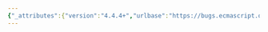 ```yaml
---
{"_attributes":{"version":"4.4.4+","urlbase":"https://bugs.ecmascript.org/","maintainer":"dherman@mozilla.com"},"bug":{"bug_id":173,"creation_ts":"2011-07-25 17:04:00 -0700","short_desc":"FutureReservedWords should not be allowed as a function name or argument name of a strict func.","delta_ts":"2014-03-27 09:16:13 -0700","product":"Draft for 6th Edition","component":"technical issue","version":"Initial draft July 12, 2011","rep_platform":"All","op_sys":"All","bug_status":"RESOLVED","resolution":"FIXED","priority":"Normal","bug_severity":"enhancement","blocked":174,"everconfirmed":true,"reporter":{"uid":"allen","name":"Allen Wirfs-Brock"},"assigned_to":{"uid":"allen","name":"Allen Wirfs-Brock"},"cc":"mathias","flag":{"_attributes":{"name":"TC39Review","id":"4","type_id":"1","status":"?","setter":"allen"}},"long_desc":[{"commentid":386,"comment_count":0,"who":{"uid":"allen","name":"Allen Wirfs-Brock"},"bug_when":"2011-07-25 17:04:46 -0700","thetext":"see https://mail.mozilla.org/pipermail/es5-discuss/2011-January/003904.html \n\nI don't think this is directly address by the specification but I think we have sufficient clues in the spec. to tell us how they should be handled. \n\n10.1 and 10.1.1 defined \"Function code\" and \"strict function code\" as source text that is part of a FunctionBody.  that would seem to exclude the function name and formal parameters.  However, 13.1 explicitly applies strict mode restrictions concerning the use of \"eval\" and \"arguments\" to a \"strict mode FunctionDeclaration or FunctionExpression\".  Unfortunately, the spec. doesn't appear to explicitly define \"strict mode FunctionDeclaration\" or \"strict mode FunctionExpression\".  It does define \"strict function code\" but in a manner that only refers to the FunctionBody.  However, the semantics of FunctionDeclaration and FunctionExpression in 13 treat the construction of a function as a strict function if its FunctionBody is strict code (meaning it contains a Use Strict Directive).   In addition, 13.1 explicitly mentioned that strict mode restrictions on the use of \"eval\" and \"arguments\" or with duplicate parameter names apply to the formal parameters of FunctionDeclarations and\n FunctionDeclarations.\n\nFrom this, I think we can reasonably conclude that the intent was that strict mode restriction apply to an entire FunctionDeclaration or FunctionExpression and not just the FunctionBody. The function name Identifier  is syntactically part of a FunctionDeclaration or FunctionExpression so it would be consistent for any restrictions to also apply to it. \n\nAlso, note that the \"backwards\" impart of the already explicit formal parameter restrictions  for strict mode functions is similar to what is required to also apply the FutureReservedWord restriction to either the function name or the formal parameters.\n\nIn addition,  in the case of FunctionExpressions the only place the function name has a visible binding is within the FunctionBody.  The only semantically significant reason to give a FunctionExpression a name is so it could be referenced from within its body but if its name was a FutureReservedWord and the FunctionBody contained a Use Strict Directive any reference to that name from the body would be illegal.\n\nFinally, I can testify that if I had thought of it or if somebody had mentioned it I would have listed the FutureReservedWord restriction on function names and formal parameters in 13.1.\n\nSo, sorry, but I don't think I can simplify your life in this case.  In the next errata FutureReservedWord errors for the function name and formal parameters should be added to 13.1.\n\nAllen"},{"commentid":456,"comment_count":1,"who":{"uid":"allen","name":"Allen Wirfs-Brock"},"bug_when":"2011-09-23 08:23:31 -0700","thetext":"from July 2011 meeting notes:\n\n\nDeferred but this was considered straightforward, per the comment 0."},{"commentid":7480,"comment_count":2,"who":{"uid":"allen","name":"Allen Wirfs-Brock"},"bug_when":"2014-03-27 09:16:13 -0700","thetext":"this is fixed by consistent use for BindingIdentifier in these contexts"}]}}
---
```


